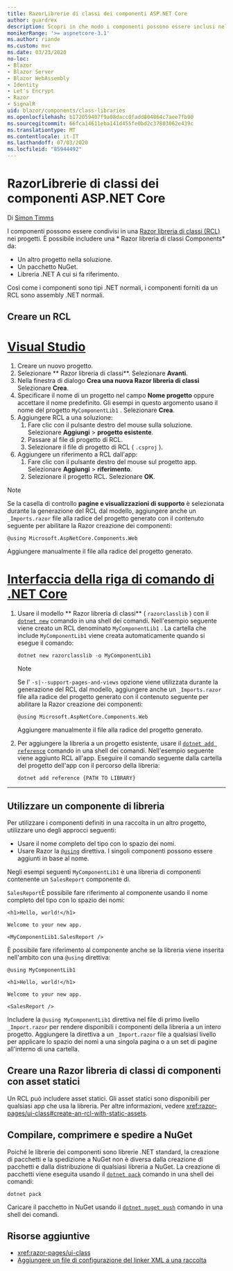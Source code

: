 ```yaml
---
title: RazorLibrerie di classi dei componenti ASP.NET Core
author: guardrex
description: Scopri in che modo i componenti possono essere inclusi nelle Blazor app da una libreria di componenti esterna.
monikerRange: '>= aspnetcore-3.1'
ms.author: riande
ms.custom: mvc
ms.date: 03/23/2020
no-loc:
- Blazor
- Blazor Server
- Blazor WebAssembly
- Identity
- Let's Encrypt
- Razor
- SignalR
uid: blazor/components/class-libraries
ms.openlocfilehash: b172059407f9a08dacc0fadd804864c7aee7fb90
ms.sourcegitcommit: 66fca14611eba141d455fe0bd2c37803062e439c
ms.translationtype: MT
ms.contentlocale: it-IT
ms.lasthandoff: 07/03/2020
ms.locfileid: "85944492"
---
```

# <a name="aspnet-core-razor-components-class-libraries"></a>RazorLibrerie di classi dei componenti ASP.NET Core

Di [Simon Timms](https://github.com/stimms)

I componenti possono essere condivisi in una [ Razor libreria di classi (RCL)](xref:razor-pages/ui-class) nei progetti. È possibile includere una * Razor libreria di classi Components* da:

* Un altro progetto nella soluzione.
* Un pacchetto NuGet.
* Libreria .NET A cui si fa riferimento.

Così come i componenti sono tipi .NET normali, i componenti forniti da un RCL sono assembly .NET normali.

## <a name="create-an-rcl"></a>Creare un RCL

# <a name="visual-studio"></a>[Visual Studio](#tab/visual-studio)

1. Creare un nuovo progetto.
1. Selezionare ** Razor libreria di classi**. Selezionare **Avanti**.
1. Nella finestra di dialogo **Crea una nuova Razor libreria di classi** Selezionare **Crea**.
1. Specificare il nome di un progetto nel campo **Nome progetto** oppure accettare il nome predefinito. Gli esempi in questo argomento usano il nome del progetto `MyComponentLib1` . Selezionare **Crea**.
1. Aggiungere RCL a una soluzione:
   1. Fare clic con il pulsante destro del mouse sulla soluzione. Selezionare **Aggiungi**  >  **progetto esistente**.
   1. Passare al file di progetto di RCL.
   1. Selezionare il file di progetto di RCL ( `.csproj` ).
1. Aggiungere un riferimento a RCL dall'app:
   1. Fare clic con il pulsante destro del mouse sul progetto app. Selezionare **Aggiungi**  >  **riferimento**.
   1. Selezionare il progetto RCL. Selezionare **OK**.

> [!NOTE]
> Se la casella di controllo **pagine e visualizzazioni di supporto** è selezionata durante la generazione del RCL dal modello, aggiungere anche un `_Imports.razor` file alla radice del progetto generato con il contenuto seguente per abilitare la Razor creazione dei componenti:
>
> ```razor
> @using Microsoft.AspNetCore.Components.Web
> ```
>
> Aggiungere manualmente il file alla radice del progetto generato.

# <a name="net-core-cli"></a>[Interfaccia della riga di comando di .NET Core](#tab/netcore-cli)

1. Usare il modello ** Razor libreria di classi** ( `razorclasslib` ) con il [`dotnet new`](/dotnet/core/tools/dotnet-new) comando in una shell dei comandi. Nell'esempio seguente viene creato un RCL denominato `MyComponentLib1` . La cartella che include `MyComponentLib1` viene creata automaticamente quando si esegue il comando:

   ```dotnetcli
   dotnet new razorclasslib -o MyComponentLib1
   ```

   > [!NOTE]
   > Se l' `-s|--support-pages-and-views` opzione viene utilizzata durante la generazione del RCL dal modello, aggiungere anche un `_Imports.razor` file alla radice del progetto generato con il contenuto seguente per abilitare la Razor creazione dei componenti:
   >
   > ```razor
   > @using Microsoft.AspNetCore.Components.Web
   > ```
   >
   > Aggiungere manualmente il file alla radice del progetto generato.

1. Per aggiungere la libreria a un progetto esistente, usare il [`dotnet add reference`](/dotnet/core/tools/dotnet-add-reference) comando in una shell dei comandi. Nell'esempio seguente viene aggiunto RCL all'app. Eseguire il comando seguente dalla cartella del progetto dell'app con il percorso della libreria:

   ```dotnetcli
   dotnet add reference {PATH TO LIBRARY}
   ```

---

## <a name="consume-a-library-component"></a>Utilizzare un componente di libreria

Per utilizzare i componenti definiti in una raccolta in un altro progetto, utilizzare uno degli approcci seguenti:

* Usare il nome completo del tipo con lo spazio dei nomi.
* Usare Razor la [`@using`](xref:mvc/views/razor#using) direttiva. I singoli componenti possono essere aggiunti in base al nome.

Negli esempi seguenti `MyComponentLib1` è una libreria di componenti contenente un `SalesReport` componente di.

`SalesReport`È possibile fare riferimento al componente usando il nome completo del tipo con lo spazio dei nomi:

```razor
<h1>Hello, world!</h1>

Welcome to your new app.

<MyComponentLib1.SalesReport />
```

È possibile fare riferimento al componente anche se la libreria viene inserita nell'ambito con una `@using` direttiva:

```razor
@using MyComponentLib1

<h1>Hello, world!</h1>

Welcome to your new app.

<SalesReport />
```

Includere la `@using MyComponentLib1` direttiva nel file di primo livello `_Import.razor` per rendere disponibili i componenti della libreria a un intero progetto. Aggiungere la direttiva a un `_Import.razor` file a qualsiasi livello per applicare lo spazio dei nomi a una singola pagina o a un set di pagine all'interno di una cartella.

## <a name="create-a-razor-components-class-library-with-static-assets"></a>Creare una Razor libreria di classi di componenti con asset statici

Un RCL può includere asset statici. Gli asset statici sono disponibili per qualsiasi app che usa la libreria. Per altre informazioni, vedere <xref:razor-pages/ui-class#create-an-rcl-with-static-assets>.

## <a name="build-pack-and-ship-to-nuget"></a>Compilare, comprimere e spedire a NuGet

Poiché le librerie dei componenti sono librerie .NET standard, la creazione di pacchetti e la spedizione a NuGet non è diversa dalla creazione di pacchetti e dalla distribuzione di qualsiasi libreria a NuGet. La creazione di pacchetti viene eseguita usando il [`dotnet pack`](/dotnet/core/tools/dotnet-pack) comando in una shell dei comandi:

```dotnetcli
dotnet pack
```

Caricare il pacchetto in NuGet usando il [`dotnet nuget push`](/dotnet/core/tools/dotnet-nuget-push) comando in una shell dei comandi.

## <a name="additional-resources"></a>Risorse aggiuntive

* <xref:razor-pages/ui-class>
* [Aggiungere un file di configurazione del linker XML a una raccolta](xref:blazor/host-and-deploy/configure-linker#add-an-xml-linker-configuration-file-to-a-library)
